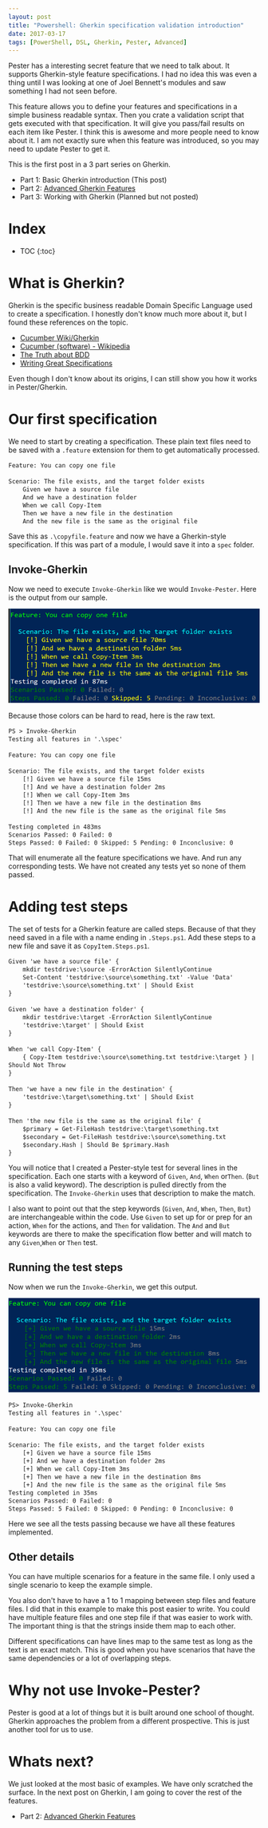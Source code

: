 ```yaml
---
layout: post
title: "Powershell: Gherkin specification validation introduction"
date: 2017-03-17
tags: [PowerShell, DSL, Gherkin, Pester, Advanced]
---
```


Pester has a interesting secret feature that we need to talk about. It supports Gherkin-style feature specifications. I had no idea this was even a thing until I was looking at one of Joel Bennett's modules and saw something I had not seen before.

This feature allows you to define your features and specifications in a simple business readable syntax. Then you crate a validation script that gets executed with that specification. It will give you pass/fail results on each item like Pester. I think this is awesome and more people need to know about it. I am not exactly sure when this feature was introduced, so you may need to update Pester to get it.

This is the first post in a 3 part series on Gherkin.

* Part 1: Basic Gherkin introduction (This post)
* Part 2: [Advanced Gherkin Features](../2017-04-30-Powershell-Gherkin-advanced-features)
* Part 3: Working with Gherkin (Planned but not posted)

# Index

* TOC
{:toc}

# What is Gherkin?

Gherkin is the specific business readable Domain Specific Language used to create a specification. I honestly don't know much more about it, but I found these references on the topic.

* [Cucumber Wiki/Gherkin](https://github.com/cucumber/cucumber/wiki/Gherkin)
* [Cucumber (software) - Wikipedia](https://en.wikipedia.org/wiki/Cucumber_(software)#Gherkin_.28Language.29 )
* [The Truth about BDD](https://sites.google.com/site/unclebobconsultingllc/the-truth-about-bdd)
* [Writing Great Specifications](https://www.manning.com/books/writing-great-specifications)

Even though I don't know about its origins, I can still show you how it works in Pester/Gherkin.

# Our first specification

We need to start by creating a specification. These plain text files need to be saved with a `.feature` extension for them to get automatically processed. 

    Feature: You can copy one file

    Scenario: The file exists, and the target folder exists
        Given we have a source file
        And we have a destination folder
        When we call Copy-Item
        Then we have a new file in the destination
        And the new file is the same as the original file

Save this as `.\copyfile.feature` and now we have a Gherkin-style specification. If this was part of a module, I would save it into a `spec` folder.

## Invoke-Gherkin

Now we need to execute `Invoke-Gherkin` like we would `Invoke-Pester`. Here is the output from our sample.

![Gherkin feature only](/img/gherkin-firstrun.png)

Because those colors can be hard to read, here is the raw text.

    PS > Invoke-Gherkin
    Testing all features in '.\spec'

    Feature: You can copy one file

    Scenario: The file exists, and the target folder exists
        [!] Given we have a source file 15ms
        [!] And we have a destination folder 2ms
        [!] When we call Copy-Item 3ms
        [!] Then we have a new file in the destination 8ms
        [!] And the new file is the same as the original file 5ms

    Testing completed in 483ms
    Scenarios Passed: 0 Failed: 0
    Steps Passed: 0 Failed: 0 Skipped: 5 Pending: 0 Inconclusive: 0

That will enumerate all the feature specifications we have. And run any corresponding tests. We have not created any tests yet so none of them passed.

# Adding test steps

The set of tests for a Gherkin feature are called steps. Because of that they need saved in a file with a name ending in `.Steps.ps1`. Add these steps to a new file and save it as `CopyItem.Steps.ps1`.

    Given 'we have a source file' {
        mkdir testdrive:\source -ErrorAction SilentlyContinue
        Set-Content 'testdrive:\source\something.txt' -Value 'Data'
        'testdrive:\source\something.txt' | Should Exist
    }

    Given 'we have a destination folder' {
        mkdir testdrive:\target -ErrorAction SilentlyContinue
        'testdrive:\target' | Should Exist
    }

    When 'we call Copy-Item' {
        { Copy-Item testdrive:\source\something.txt testdrive:\target } | Should Not Throw
    }

    Then 'we have a new file in the destination' {
        'testdrive:\target\something.txt' | Should Exist
    }

    Then 'the new file is the same as the original file' {
        $primary = Get-FileHash testdrive:\target\something.txt
        $secondary = Get-FileHash testdrive:\source\something.txt
        $secondary.Hash | Should Be $primary.Hash
    }
 
You will notice that I created a Pester-style test for several lines in the specification. Each one starts with a keyword of `Given`, `And`, `When` or`Then`. (`But` is also a valid keyword). The description is pulled directly from the specification. The `Invoke-Gherkin` uses that description to make the match.

I also want to point out that the step keywords (`Given`, `And`, `When`, `Then`, `But`) are interchangeable within the code. Use `Given` to set up for or prep for an action, `When` for the actions, and `Then` for validation. The `And` and `But` keywords are there to make the specification flow better and will match to any `Given`,`When` or `Then` test.

## Running the test steps

Now when we run the `Invoke-Gherkin`, we get this output.

![Gherkin feature passing](/img/gherkin-pass.png)

    PS> Invoke-Gherkin
    Testing all features in '.\spec'

    Feature: You can copy one file

    Scenario: The file exists, and the target folder exists
        [+] Given we have a source file 15ms
        [+] And we have a destination folder 2ms
        [+] When we call Copy-Item 3ms
        [+] Then we have a new file in the destination 8ms
        [+] And the new file is the same as the original file 5ms
    Testing completed in 35ms
    Scenarios Passed: 0 Failed: 0
    Steps Passed: 5 Failed: 0 Skipped: 0 Pending: 0 Inconclusive: 0

Here we see all the tests passing because we have all these features implemented.

## Other details

You can have multiple scenarios for a feature in the same file. I only used a single scenario to keep the example simple.

You also don't have to have a 1 to 1 mapping between step files and feature files. I did that in this example to make this post easier to write. You could have multiple feature files and one step file if that was easier to work with. The important thing is that the strings inside them map to each other.

Different specifications can have lines map to the same test as long as the text is an exact match. This is good when you have scenarios that have the same dependencies or a lot of overlapping steps.

# Why not use Invoke-Pester?

Pester is good at a lot of things but it is built around one school of thought. Gherkin approaches the problem from a different prospective. This is just another tool for us to use. 

# Whats next?

We just looked at the most basic of examples. We have only scratched the surface. In the next post on Gherkin, I am going to cover the rest of the features.

* Part 2: [Advanced Gherkin Features](../2017-04-30-Powershell-Gherkin-advanced-features)
